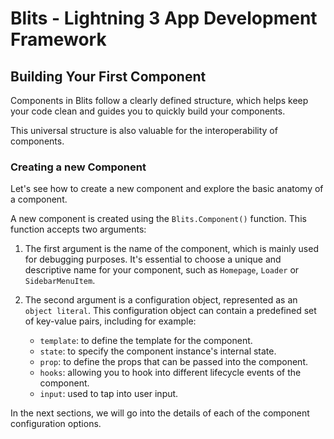 # Blits - Lightning 3 App Development Framework

## Building Your First Component

Components in Blits follow a clearly defined structure, which helps keep your code clean and guides you to quickly build your components.

This universal structure is also valuable for the interoperability of components.


### Creating a new Component

Let's see how to create a new component and explore the basic anatomy of a component.

A new component is created using the `Blits.Component()` function. This function accepts two arguments:

1. The first argument is the name of the component, which is mainly used for debugging purposes. It's essential to choose a unique and descriptive name for your component, such as `Homepage`, `Loader` or `SidebarMenuItem`.

2. The second argument is a configuration object, represented as an `object literal`. This configuration object can contain a predefined set of key-value pairs, including for example:

   - `template`: to define the template for the component.
   - `state`: to specify the component instance's internal state.
   - `prop`: to define the props that can be passed into the component.
   - `hooks`: allowing you to hook into different lifecycle events of the component.
   - `input`: used to tap into user input.

In the next sections, we will go into the details of each of the component configuration options.


